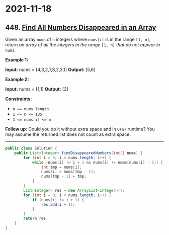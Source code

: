 # 2021-11-18

## 448. [Find All Numbers Disappeared in an Array](https://leetcode.com/problems/find-all-numbers-disappeared-in-an-array/)

Given an array `nums` of `n` integers where `nums[i]` is in the range `[1, n]`, return _an array of all the integers in the range_ `[1, n]` _that do not appear in_ `nums`.

**Example 1:**

**Input:** nums = \[4,3,2,7,8,2,3,1\]
**Output:** \[5,6\]

**Example 2:**

**Input:** nums = \[1,1\]
**Output:** \[2\]

**Constraints:**

- `n == nums.length`
- `1 <= n <= 105`
- `1 <= nums[i] <= n`

**Follow up:** Could you do it without extra space and in `O(n)` runtime? You may assume the returned list does not count as extra space.

---

```java
public class Solution {
    public List<Integer> findDisappearedNumbers(int[] nums) {
        for (int i = 0; i < nums.length; i++) {
            while (nums[i] != i + 1 && nums[i] != nums[nums[i] - 1]) {
                int tmp = nums[i];
                nums[i] = nums[tmp - 1];
                nums[tmp - 1] = tmp;
            }
        }
        List<Integer> res = new ArrayList<Integer>();
        for (int i = 0; i < nums.length; i++) {
            if (nums[i] != i + 1) {
                res.add(i + 1);
            }
        }
        return res;
    }
}
```
